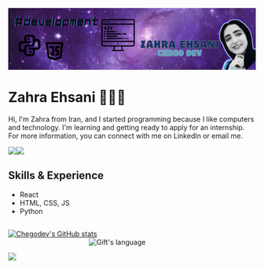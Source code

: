 <!-- "Hero" Header -->
<div>
<img align="center" src="chegodev.png" style="max-width: 100%;" alt="HELLO WORLD! :)" />
</div>

<!-- Summery -->
# Zahra Ehsani 👩🏻‍💻
Hi, I'm Zahra from Iran, and I started programming because I like computers and technology. I'm learning and getting ready to apply for an internship. For more information, you can connect with me on LinkedIn or email me.
<!-- Social -->
  <a href="https://mail.google.com/mail/u/3/#inbox"><img align="left" src="https://img.shields.io/badge/e‑mail-D14836.svg?style=for-the-badge&logo=GMail&logoColor=white"/></a><a href="www.linkedin.com/in/chegodev"><img align="left" src="https://img.shields.io/badge/linkedin-0077B5.svg?style=for-the-badge&logo=linkedin&logoColor=white"/></a>

<br/>

<!-- Technologies -->
## Skills & Experience 
- React
- HTML, CSS, JS
- Python

<!-- GitHub -->
##
[![Chegodev's GitHub stats](https://github-readme-stats-plum-three.vercel.app/api?username=chegodev&show_icons=true&theme=nightowl)](https://github.com/chegodev/github-readme-stats) <img align="right" src="https://github-readme-stats.vercel.app/api/top-langs?username=chegodev&langs_count=10&show_icons=true&locale=en&layout=compact&theme=light" alt="Gift's language" height="192px"  width="340px"/>
<br/>

##
![](https://komarev.com/ghpvc/?username=chegodev&color=blueviolet)
